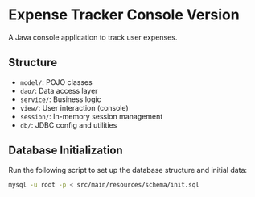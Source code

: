 # Expense Tracker Console Version

A Java console application to track user expenses.

## Structure
- `model/`: POJO classes
- `dao/`: Data access layer
- `service/`: Business logic
- `view/`: User interaction (console)
- `session/`: In-memory session management
- `db/`: JDBC config and utilities

## Database Initialization

Run the following script to set up the database structure and initial data:

```bash
mysql -u root -p < src/main/resources/schema/init.sql